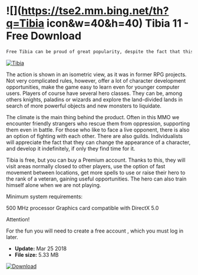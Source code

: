 # ![](https://tse2.mm.bing.net/th?q=Tibia icon&w=40&h=40) Tibia 11 - Free Download

```sh
Free Tibia can be proud of great popularity, despite the fact that this MMO game about simple graphics appeared on the market several decades ago. Here every day a pixelated fantasy world is visited by thousands of adventurous adventurers, and among them you can find really many native players. Archaic solutions do not deter the product, on the contrary. They make it simply unique.
```
[![Tibia](https://gallery.dpcdn.pl/imgc/Tools/60954/g_-_420x350_1.5_-_x20150818091819_0.jpg)](https://softexe.net/win/games-entertainment/rpg/tibia:pRdab.html)

The action is shown in an isometric view, as it was in former RPG projects. Not very complicated rules, however, offer a lot of character development opportunities, make the game easy to learn even for younger computer users. Players of course have several hero classes. They can be, among others knights, paladins or wizards and explore the land-divided lands in search of more powerful objects and new monsters to liquidate.
 
 
 The climate is the main thing behind the product. Often in this MMO we encounter friendly strangers who rescue them from oppression, supporting them even in battle. For those who like to face a live opponent, there is also an option of fighting with each other. There are also guilds. Individualists will appreciate the fact that they can change the appearance of a character, and develop it indefinitely, if only they find time for it.
 
 
 Tibia is free, but you can buy a Premium account. Thanks to this, they will visit areas normally closed to other players, use the option of fast movement between locations, get more spells to use or raise their hero to the rank of a veteran, gaining useful opportunities. The hero can also train himself alone when we are not playing.
 
 
 Minimum system requirements:
 
 500 MHz processor
 Graphics card compatible with DirectX 5.0
 
 
 Attention!
 
 
 For the fun you will need to create a free account , which you must log in later.


- **Update:** Mar 25 2018
- **File size:** 5.33 MB

[![Download](https://cdn.softexe.net/static/img/download.png)](https://softexe.net/win/games-entertainment/rpg/tibia:pRdab.html)

